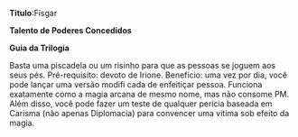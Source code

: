 **Titulo**:Fisgar

**Talento de Poderes Concedidos**

**Guia da Trilogia**

 Basta uma piscadela ou um risinho para que as pessoas se joguem aos seus pés. Pré-requisito: devoto de Irione. Benefício: uma vez por dia, você pode lançar uma versão modifi cada de enfeitiçar pessoa. Funciona exatamente como a magia arcana de mesmo nome, mas não consome PM. Além disso, você pode fazer um teste de qualquer perícia baseada em Carisma (não apenas Diplomacia) para convencer uma vítima sob efeito da magia. 